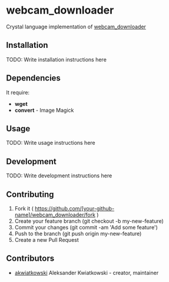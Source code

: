 # webcam_downloader

Crystal language implementation of [webcam_downloader](https://github.com/akwiatkowski/webcam_downloader)

## Installation


TODO: Write installation instructions here

## Dependencies

It require:

* **wget**
* **convert** - Image Magick 

## Usage



TODO: Write usage instructions here

## Development

TODO: Write development instructions here

## Contributing

1. Fork it ( https://github.com/[your-github-name]/webcam_downloader/fork )
2. Create your feature branch (git checkout -b my-new-feature)
3. Commit your changes (git commit -am 'Add some feature')
4. Push to the branch (git push origin my-new-feature)
5. Create a new Pull Request

## Contributors

- [akwiatkowski](https://github.com/akwiatkowski) Aleksander Kwiatkowski - creator, maintainer
